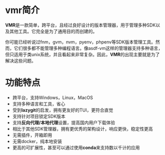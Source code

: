# vmr简介

**VMR**是一款简单，跨平台，且经过良好设计的版本管理器，用于管理多种SDK以及其他工具。它完全是为了通用目的而创建的。

你可能已经听说过fnm，gvm，nvm，pyenv，phpenv等SDK版本管理工具。然而，它们很多都不能管理多种编程语言。像asdf-vm这样的管理器支持多种语言，但只适用于类unix系统，并且看起来非常复杂。因此，**VMR**的出现主要就是为了解决这些问题。

# 功能特点

- 跨平台，支持Windows，Linux，MacOS
- 支持多种语言和工具，省心
- 受到**lazygit**的启发，拥有更友好的TUI，更符合直觉
- 支持针对项目锁定SDK版本
- 支持**反向代理/本地代理**设置，提高国内用户下载体验
- 相比于其他SDK管理器，拥有更优秀的架构设计，响应更快，稳定性更高
- 无需插件，开箱即用
- 无需docker，纯本地安装
- 更高的可扩展性，甚至可以通过使用**conda**来支持数以千计的应用
